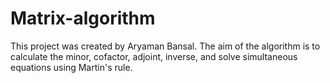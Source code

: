 # Matrix-algorithm
This project was created by Aryaman Bansal.
The aim of the algorithm is to calculate the minor, cofactor, adjoint, inverse, and solve simultaneous equations using Martin's rule. 
